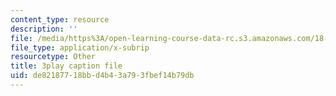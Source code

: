 ```yaml
---
content_type: resource
description: ''
file: /media/https%3A/open-learning-course-data-rc.s3.amazonaws.com/18-06sc-linear-algebra-fall-2011/de82187718bbd4b43a793fbef14b79db_TX_vooSnhm8.srt
file_type: application/x-subrip
resourcetype: Other
title: 3play caption file
uid: de821877-18bb-d4b4-3a79-3fbef14b79db
---
```

